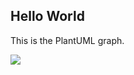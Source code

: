 ## Hello World

This is the PlantUML graph.

![](https://www.plantuml.com/plantuml/dpng/SoWkIImgAStDuULooazIqBLJSCp9J4vLi5B8ICt9oUVbSaZDIm5A0m00)
